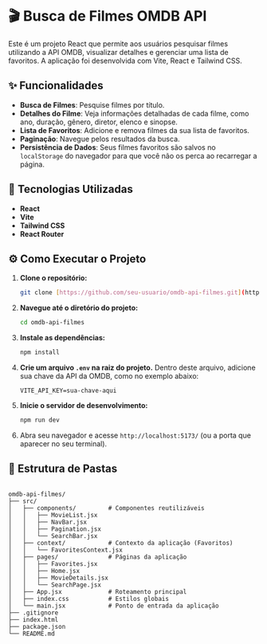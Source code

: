 # 🎬 Busca de Filmes OMDB API

Este é um projeto React que permite aos usuários pesquisar filmes utilizando a API OMDB, visualizar detalhes e gerenciar uma lista de favoritos. A aplicação foi desenvolvida com Vite, React e Tailwind CSS.

## ✨ Funcionalidades

-   **Busca de Filmes**: Pesquise filmes por título.
-   **Detalhes do Filme**: Veja informações detalhadas de cada filme, como ano, duração, gênero, diretor, elenco e sinopse.
-   **Lista de Favoritos**: Adicione e remova filmes da sua lista de favoritos.
-   **Paginação**: Navegue pelos resultados da busca.
-   **Persistência de Dados**: Seus filmes favoritos são salvos no `localStorage` do navegador para que você não os perca ao recarregar a página.

## 🚀 Tecnologias Utilizadas

-   **React**
-   **Vite**
-   **Tailwind CSS**
-   **React Router**

## ⚙️ Como Executar o Projeto

1.  **Clone o repositório:**
    ```bash
    git clone [https://github.com/seu-usuario/omdb-api-filmes.git](https://github.com/seu-usuario/omdb-api-filmes.git)
    ```
2.  **Navegue até o diretório do projeto:**
    ```bash
    cd omdb-api-filmes
    ```
3.  **Instale as dependências:**
    ```bash
    npm install
    ```
4.  **Crie um arquivo `.env` na raiz do projeto.** Dentro deste arquivo, adicione sua chave da API da OMDB, como no exemplo abaixo:
    ```
    VITE_API_KEY=sua-chave-aqui
    ```
5.  **Inicie o servidor de desenvolvimento:**
    ```bash
    npm run dev
    ```
6.  Abra seu navegador e acesse `http://localhost:5173/` (ou a porta que aparecer no seu terminal).

## 📂 Estrutura de Pastas

```

omdb-api-filmes/
├── src/
│   ├── components/         # Componentes reutilizáveis
│   │   ├── MovieList.jsx
│   │   ├── NavBar.jsx
│   │   ├── Pagination.jsx
│   │   └── SearchBar.jsx
│   ├── context/            # Contexto da aplicação (Favoritos)
│   │   └── FavoritesContext.jsx
│   ├── pages/              # Páginas da aplicação
│   │   ├── Favorites.jsx
│   │   ├── Home.jsx
│   │   ├── MovieDetails.jsx
│   │   └── SearchPage.jsx
│   ├── App.jsx             # Roteamento principal
│   ├── index.css           # Estilos globais
│   └── main.jsx            # Ponto de entrada da aplicação
├── .gitignore
├── index.html
├── package.json
└── README.md

```
